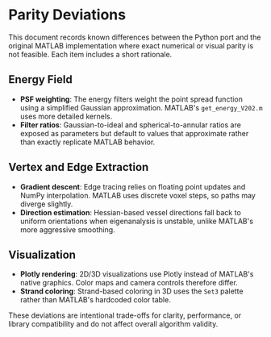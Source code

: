 # Parity Deviations

This document records known differences between the Python port and the original MATLAB implementation where exact numerical or visual parity is not feasible. Each item includes a short rationale.

## Energy Field
- **PSF weighting**: The energy filters weight the point spread function using a simplified Gaussian approximation. MATLAB's `get_energy_V202.m` uses more detailed kernels.
- **Filter ratios**: Gaussian-to-ideal and spherical-to-annular ratios are exposed as parameters but default to values that approximate rather than exactly replicate MATLAB behavior.

## Vertex and Edge Extraction
- **Gradient descent**: Edge tracing relies on floating point updates and NumPy interpolation. MATLAB uses discrete voxel steps, so paths may diverge slightly.
- **Direction estimation**: Hessian-based vessel directions fall back to uniform orientations when eigenanalysis is unstable, unlike MATLAB's more aggressive smoothing.

## Visualization
- **Plotly rendering**: 2D/3D visualizations use Plotly instead of MATLAB's native graphics. Color maps and camera controls therefore differ.
- **Strand coloring**: Strand-based coloring in 3D uses the `Set3` palette rather than MATLAB's hardcoded color table.

These deviations are intentional trade-offs for clarity, performance, or library compatibility and do not affect overall algorithm validity.
